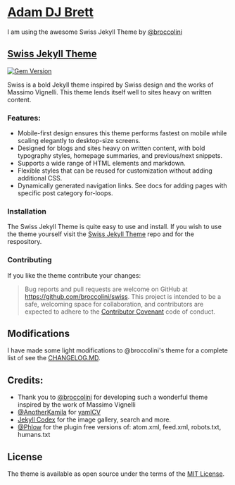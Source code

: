 # [Adam DJ Brett](https://adamdjbrett.com)
I am using the awesome Swiss Jekyll Theme by [@broccolini](https://broccolini.net/)

## [Swiss Jekyll Theme](https://broccolini.net/swiss/)

[![Gem Version](https://badge.fury.io/rb/jekyll-swiss.svg)](https://badge.fury.io/rb/jekyll-swiss)

Swiss is a bold Jekyll theme inspired by Swiss design and the works of Massimo Vignelli. This theme lends itself well to sites heavy on written content.

### Features:
* Mobile-first design ensures this theme performs fastest on mobile while scaling elegantly to desktop-size screens.
* Designed for blogs and sites heavy on written content, with bold typography styles, homepage summaries, and previous/next snippets.
* Supports a wide range of HTML elements and markdown.
* Flexible styles that can be reused for customization without adding additional CSS.
* Dynamically generated navigation links. See docs for adding pages with specific post category for-loops.

### Installation
The Swiss Jekyll Theme is quite easy to use and install. If you wish to use the theme yourself visit the [Swiss Jekyll Theme](https://github.com/broccolini/swiss) repo and for the respository.

### Contributing
If you like the theme contribute your changes:
>Bug reports and pull requests are welcome on GitHub at https://github.com/broccolini/swiss. This project is intended to be a safe, welcoming space for collaboration, and contributors are expected to adhere to the [Contributor Covenant](http://contributor-covenant.org) code of conduct.

## Modifications
I have made some light modifications to @broccolini's theme for a complete list of see the [CHANGELOG.MD](CHANGELOG.MD).

## Credits:
- Thank you to [@broccolini](https://github.com/broccolini) for developing such a wonderful theme inspired by the work of Massimo Vignelli
- [@AnotherKamila](https://github.com/AnotherKamila) for [yamlCV](https://github.com/AnotherKamila/yamlCV/)
- [Jekyll Codex](https://jekyllcodex.org/without-plugin/image-gallery/) for the image gallery, search and more.
- [@Phlow](https://github.com/phlow) for the plugin free versions of: atom.xml, feed.xml, robots.txt, humans.txt 

## License

The theme is available as open source under the terms of the [MIT License](http://opensource.org/licenses/MIT).
